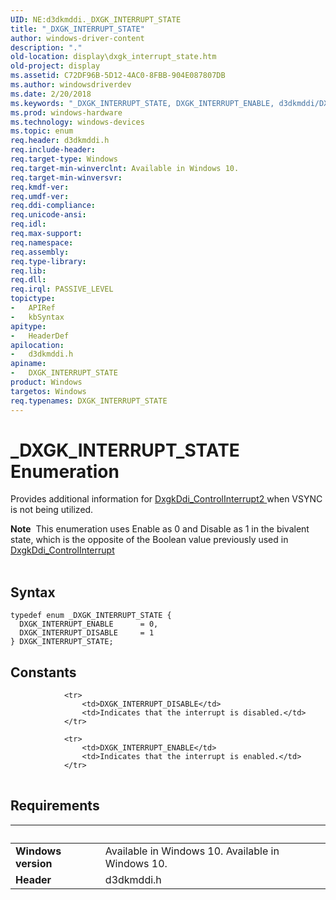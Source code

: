 ```yaml
---
UID: NE:d3dkmddi._DXGK_INTERRUPT_STATE
title: "_DXGK_INTERRUPT_STATE"
author: windows-driver-content
description: "."
old-location: display\dxgk_interrupt_state.htm
old-project: display
ms.assetid: C72DF96B-5D12-4AC0-8FBB-904E087807DB
ms.author: windowsdriverdev
ms.date: 2/20/2018
ms.keywords: "_DXGK_INTERRUPT_STATE, DXGK_INTERRUPT_ENABLE, d3dkmddi/DXGK_INTERRUPT_STATE, d3dkmddi/DXGK_INTERRUPT_ENABLE, d3dkmddi/DXGK_INTERRUPT_DISABLE, display.dxgk_interrupt_state, DXGK_INTERRUPT_STATE, DXGK_INTERRUPT_DISABLE, DXGK_INTERRUPT_STATE enumeration [Display Devices]"
ms.prod: windows-hardware
ms.technology: windows-devices
ms.topic: enum
req.header: d3dkmddi.h
req.include-header: 
req.target-type: Windows
req.target-min-winverclnt: Available in Windows 10.
req.target-min-winversvr: 
req.kmdf-ver: 
req.umdf-ver: 
req.ddi-compliance: 
req.unicode-ansi: 
req.idl: 
req.max-support: 
req.namespace: 
req.assembly: 
req.type-library: 
req.lib: 
req.dll: 
req.irql: PASSIVE_LEVEL
topictype:
-	APIRef
-	kbSyntax
apitype:
-	HeaderDef
apilocation:
-	d3dkmddi.h
apiname:
-	DXGK_INTERRUPT_STATE
product: Windows
targetos: Windows
req.typenames: DXGK_INTERRUPT_STATE
---
```


# _DXGK_INTERRUPT_STATE Enumeration
Provides additional information for <a href="..\d3dkmddi\nc-d3dkmddi-dxgkddi_controlinterrupt2.md">DxgkDdi_ControlInterrupt2 </a>when VSYNC is not being utilized.
<div class="alert"><b>Note</b>  This enumeration uses Enable as 0 and Disable as 1 in the bivalent state, which is the opposite of the Boolean value previously used in <a href="..\d3dkmddi\nc-d3dkmddi-dxgkddi_controlinterrupt.md">DxgkDdi_ControlInterrupt</a>
</div><div> </div>

## Syntax
````
typedef enum _DXGK_INTERRUPT_STATE { 
  DXGK_INTERRUPT_ENABLE      = 0,
  DXGK_INTERRUPT_DISABLE     = 1
} DXGK_INTERRUPT_STATE;
````

## Constants

<table>
            
                <tr>
                    <td>DXGK_INTERRUPT_DISABLE</td>
                    <td>Indicates that the interrupt is disabled.</td>
                </tr>
            
                <tr>
                    <td>DXGK_INTERRUPT_ENABLE</td>
                    <td>Indicates that the interrupt is enabled.</td>
                </tr>
</table>


## Requirements
| &nbsp; | &nbsp; |
| ---- |:---- |
| **Windows version** | Available in Windows 10. Available in Windows 10. |
| **Header** | d3dkmddi.h |